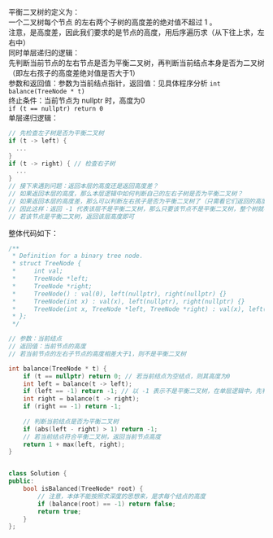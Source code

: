 平衡二叉树的定义为：  
一个二叉树每个节点 的左右两个子树的高度差的绝对值不超过 1 。  
注意，是高度差，因此我们要求的是节点的高度，用后序遍历求（从下往上求，左右中）  
同时单层递归的逻辑：  
先判断当前节点的左右节点是否为平衡二叉树，再判断当前结点本身是否为二叉树（即左右孩子的高度差绝对值是否大于1）  
参数和返回值：参数为当前结点指针，返回值：见具体程序分析
`int balance(TreeNode * t)`  
终止条件：当前节点为 nullptr 时，高度为0  
`if (t == nullptr) return 0`  
单层递归逻辑：  
```cpp
// 先检查左子树是否为平衡二叉树  
if (t -> left) {
  ...
}
if (t -> right) { // 检查右子树
  ...
}
// 接下来遇到问题：返回本层的高度还是返回高度差？  
// 如果返回本层的高度，那么本层逻辑中如何判断自己的左右子树是否为平衡二叉树？  
// 如果返回本层的高度差，那么可以判断左右孩子是否为平衡二叉树了（只需看它们返回的高度差），但如何判断本层的高度差？  
// 因此这样：返回 -1 代表该层不是平衡二叉树，那么只要该节点不是平衡二叉树，整个树就不是平衡二叉树了，只要把 -1 传下去即可，不用判断了；
// 若该节点是平衡二叉树，返回该层高度即可
```
整体代码如下：  
```cpp
/**
 * Definition for a binary tree node.
 * struct TreeNode {
 *     int val;
 *     TreeNode *left;
 *     TreeNode *right;
 *     TreeNode() : val(0), left(nullptr), right(nullptr) {}
 *     TreeNode(int x) : val(x), left(nullptr), right(nullptr) {}
 *     TreeNode(int x, TreeNode *left, TreeNode *right) : val(x), left(left), right(right) {}
 * };
 */

// 参数：当前结点
// 返回值：当前节点的高度
// 若当前节点的左右子节点的高度相差大于1，则不是平衡二叉树

int balance(TreeNode * t) { 
    if (t == nullptr) return 0; // 若当前结点为空结点，则其高度为0
    int left = balance(t -> left);
    if (left == -1) return -1; // 以 -1 表示不是平衡二叉树，在单层逻辑中，先判断左右子树本身是否为平衡二叉树，再判断当前结点是否为平衡二叉树
    int right = balance(t -> right);
    if (right == -1) return -1;
    
    // 判断当前结点是否为平衡二叉树
    if (abs(left - right) > 1) return -1;
    // 若当前结点符合平衡二叉树，返回当前节点高度
    return 1 + max(left, right);
}


class Solution {
public:
    bool isBalanced(TreeNode* root) {
        // 注意，本体不能按照求深度的思想来，是求每个结点的高度
        if (balance(root) == -1) return false;
        return true;
    }
};
```
